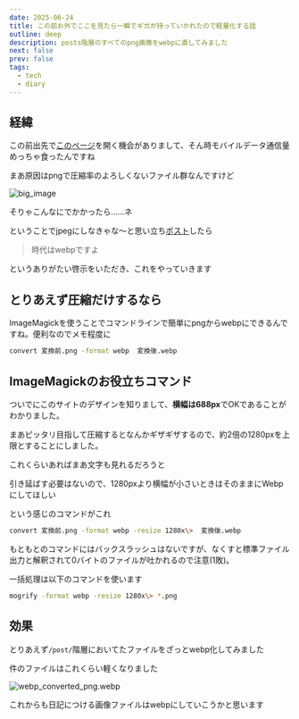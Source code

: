 ```yaml
---
date: 2025-06-24
title: この前お外でここを見たら一瞬でギガが持っていかれたので軽量化する話
outline: deep
description: posts階層のすべてのpng画像をwebpに直してみました
next: false
prev: false
tags:
  - tech
  - diary
---
```


## 経緯

この前出先で[このページ](/posts/acvi_assemble/)を開く機会がありまして、そん時モバイルデータ通信量めっちゃ食ったんですね

まあ原因はpngで圧縮率のよろしくないファイル群なんですけど

![big_image](/posts/2025/big_image.webp)

そりゃこんなにでかかったら……ネ

ということでjpegにしなきゃな～と思い立ち[ポスト](https://x.com/hakutei_alpha/status/1925476234819248494)したら

> 時代はwebpですよ

というありがたい啓示をいただき、これをやっていきます

## とりあえず圧縮だけするなら

ImageMagickを使うことでコマンドラインで簡単にpngからwebpにできるんですね。便利なのでメモ程度に

```sh
convert 変換前.png -format webp  変換後.webp
```

## ImageMagickのお役立ちコマンド

ついでにこのサイトのデザインを知りまして、**横幅は688px**でOKであることがわかりました。

まあピッタリ目指して圧縮するとなんかギザギザするので、約2倍の1280pxを上限とすることにしました。

これくらいあればまあ文字も見れるだろうと

引き延ばす必要はないので、1280pxより横幅が小さいときはそのままにWebpにしてほしい

という感じのコマンドがこれ

```sh
convert 変換前.png -format webp -resize 1280x\>  変換後.webp
```

もともとのコマンドにはバックスラッシュはないですが、なくすと標準ファイル出力と解釈されて0バイトのファイルが吐かれるので注意(1敗)。

一括処理は以下のコマンドを使います

```sh
mogrify -format webp -resize 1280x\> *.png
```

## 効果

とりあえず`/post/`階層においてたファイルをざっとwebp化してみました

件のファイルはこれくらい軽くなりました

![webp_converted_png.webp](/posts/2025/webp_converted_png.webp)

これからも日記につける画像ファイルはwebpにしていこうかと思います